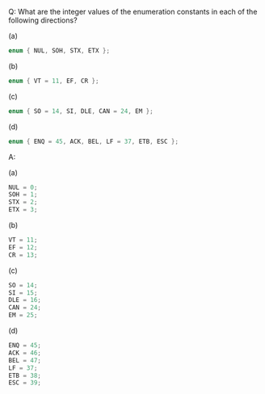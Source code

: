 Q: What are the integer values of the enumeration constants in each of the
following directions?

(a)

```c
enum { NUL, SOH, STX, ETX };
```

(b)

```c
enum { VT = 11, EF, CR };
```

(c)

```c
enum { SO = 14, SI, DLE, CAN = 24, EM };
```

(d)

```c
enum { ENQ = 45, ACK, BEL, LF = 37, ETB, ESC };
```

A:

(a)

```c
NUL = 0;
SOH = 1;
STX = 2;
ETX = 3;
```

(b)

```c
VT = 11;
EF = 12;
CR = 13;
```

(c)

```c
SO = 14;
SI = 15;
DLE = 16;
CAN = 24;
EM = 25;
```

(d)

```c
ENQ = 45;
ACK = 46;
BEL = 47;
LF = 37;
ETB = 38;
ESC = 39;
```
